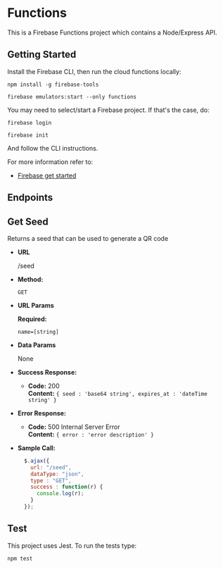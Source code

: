 # Functions

This is a Firebase Functions project which contains a Node/Express API.

## Getting Started

Install the Firebase CLI, then run the cloud functions locally:

```
npm install -g firebase-tools

firebase emulators:start --only functions
```

You may need to select/start a Firebase project. If that's the case, do:

```
firebase login

firebase init
```

And follow the CLI instructions.

For more information refer to:
- [Firebase get started](https://firebase.google.com/docs/functions/get-started)

## Endpoints

**Get Seed**
----
  Returns a seed that can be used to generate a QR code

* **URL**

  /seed

* **Method:**

  `GET`
  
*  **URL Params**

   **Required:**
 
   `name=[string]`

* **Data Params**

  None

* **Success Response:**

  * **Code:** 200 <br />
    **Content:** `{ seed : 'base64 string', expires_at : 'dateTime string' }`
 
* **Error Response:**

  * **Code:** 500 Internal Server Error <br />
    **Content:** `{ error : 'error description' }`

* **Sample Call:**

  ```javascript
    $.ajax({
      url: "/seed",
      dataType: "json",
      type : "GET",
      success : function(r) {
        console.log(r);
      }
    });
  ```
## Test

This project uses Jest. To run the tests type:

```
npm test
```
